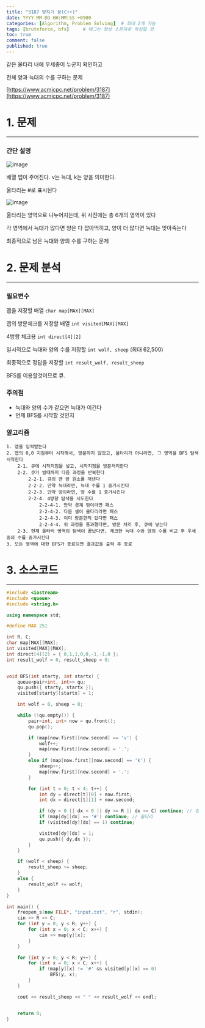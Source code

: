 ```yaml
---
title: "3187 양치기 꿍(C++)"
date: YYYY-MM-DD HH:MM:SS +0900
categories: [Algorithm, Problem Solving]  # 최대 2개 가능
tags: [bruteforce, bfs]     # 태그는 항상 소문자로 작성할 것
toc: true
comment: false
published: true
---
```


같은 울타리 내에 우세종이 누군지 확인하고

전체 양과 늑대의 수를 구하는 문제

[https://www.acmicpc.net/problem/3187](https://www.acmicpc.net/problem/3187)

# 1. 문제
---
### 간단 설명

![image](https://github.com/jinhg0214/jinhg0214.github.io/assets/70011316/dff0ed89-386d-40fb-aca8-ef22116a5f32)

배열 맵이 주어진다. v는 늑대, k는 양을 의미한다.

울타리는 #로 표시된다

![image](https://github.com/jinhg0214/jinhg0214.github.io/assets/70011316/5426d242-a47b-4fd5-a651-503605fc39ad)

울타리는 영역으로 나누어지는데, 위 사진에는 총 6개의 영역이 있다

각 영역에서 늑대가 많다면 양은 다 잡아먹히고, 양이 더 많다면 늑대는 맞아죽는다

최종적으로 남은 늑대와 양의 수를 구하는 문제

# 2. 문제 분석
---
### 필요변수
맵을 저장할 배열 `char map[MAX][MAX]`

맵의 방문체크를 저장할 배열 `int visited[MAX][MAX]`

4방향 체크용 `int direct[4][2]`

일시적으로 늑대와 양의 수를 저장할 `int wolf, sheep` (최대 62,500)

최종적으로 정답을 저장할 `int result_wolf, result_sheep`

BFS를 이용할것이므로 큐.

### 주의점
- 늑대와 양의 수가 같으면 늑대가 이긴다
- 언제 BFS를 시작할 것인지

### 알고리즘
```
1. 맵을 입력받는다
2. 맵의 0,0 지점부터 시작해서, 방문하지 않았고, 울타리가 아니라면, 그 영역을 BFS 탐색 시작한다
    2-1. 큐에 시작지점을 넣고, 시작지점을 방문처리한다
    2-2. 큐가 빌때까지 다음 과정을 반복한다
        2-2-1. 큐의 맨 앞 원소를 꺼낸다
        2-2-2. 만약 늑대라면, 늑대 수를 1 증가시킨다
        2-2-3. 만약 양이라면, 양 수를 1 증가시킨다
        2-2-4. 4방향 탐색을 시도한다
            2-2-4-1. 만약 경계 밖이라면 패스
            2-2-4-2. 다음 셀이 울타리라면 패스
            2-2-4-3. 이미 방문한적 있다면 패스
            2-2-4-4. 위 과정을 통과했다면, 방문 처리 후, 큐에 넣는다
    2-3. 현재 울타리 영역의 탐색이 끝났다면, 체크한 늑대 수와 양의 수를 비교 후 우세종의 수를 증가시킨다
3. 모든 영역에 대한 BFS가 종료되면 결과값을 출력 후 종료
```

# 3. 소스코드
---
```cpp
#include <iostream>
#include <queue>
#include <string.h>

using namespace std;

#define MAX 251

int R, C;
char map[MAX][MAX];
int visited[MAX][MAX];
int direct[4][2] = { 0,1,1,0,0,-1,-1,0 };
int result_wolf = 0, result_sheep = 0;


void BFS(int starty, int startx) {
	queue<pair<int, int>> qu;
	qu.push({ starty, startx });
	visited[starty][startx] = 1;

	int wolf = 0, sheep = 0;

	while (!qu.empty()) {
		pair<int, int> now = qu.front();
		qu.pop();

		if (map[now.first][now.second] == 'v') {
			wolf++;
			map[now.first][now.second] = '.';
		}
		else if (map[now.first][now.second] == 'k') {
			sheep++;
			map[now.first][now.second] = '.';
		}

		for (int t = 0; t < 4; t++) {
			int dy = direct[t][0] + now.first;
			int dx = direct[t][1] + now.second;

			if (dy < 0 || dx < 0 || dy >= R || dx >= C) continue; // 경계 밖
			if (map[dy][dx] == '#') continue; // 울타리
			if (visited[dy][dx] == 1) continue;

			visited[dy][dx] = 1;
			qu.push({ dy,dx });
		}
	}

	if (wolf < sheep) {
		result_sheep += sheep;
	}
	else {
		result_wolf += wolf;
	}
}

int main() {
	freopen_s(new FILE*, "input.txt", "r", stdin);
	cin >> R >> C;
	for (int y = 0; y < R; y++) {
		for (int x = 0; x < C; x++) {
			cin >> map[y][x];
		}
	}

	for (int y = 0; y < R; y++) {
		for (int x = 0; x < C; x++) {
			if (map[y][x] != '#' && visited[y][x] == 0)
				BFS(y, x);
		}
	}

	cout << result_sheep << " " << result_wolf << endl;


	return 0;
}
```